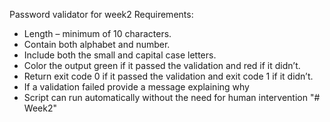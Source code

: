 Password validator for week2
Requirements:
* Length – minimum of 10 characters.
* Contain both alphabet and number.
* Include both the small and capital case letters.
* Color the output green if it passed the validation and red if it didn’t.
* Return exit code 0 if it passed the validation and exit code 1 if it didn’t.
* If a validation failed provide a message explaining why
* Script can run automatically without the need for human intervention
"# Week2" 

